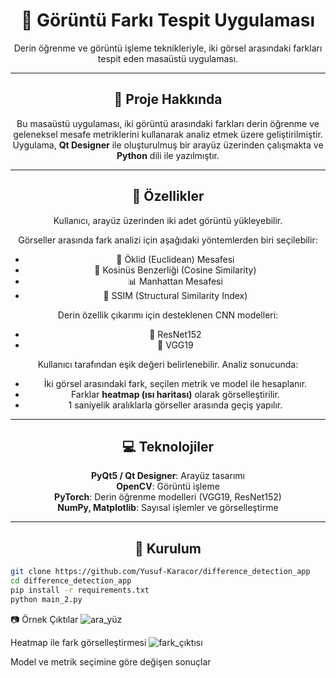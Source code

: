 <h1 align="center">🧠 Görüntü Farkı Tespit Uygulaması</h1>

<p align="center">
  Derin öğrenme ve görüntü işleme teknikleriyle, iki görsel arasındaki farkları tespit eden masaüstü uygulaması.
</p>

---

<h2 align="center">📌 Proje Hakkında</h2>

<p align="center">
Bu masaüstü uygulaması, iki görüntü arasındaki farkları derin öğrenme ve geleneksel mesafe metriklerini kullanarak analiz etmek üzere geliştirilmiştir. 
Uygulama, <strong>Qt Designer</strong> ile oluşturulmuş bir arayüz üzerinden çalışmakta ve <strong>Python</strong> dili ile yazılmıştır.
</p>

---

<h2 align="center">🔧 Özellikler</h2>

<p align="center">
Kullanıcı, arayüz üzerinden iki adet görüntü yükleyebilir.
</p>

<p align="center">
Görseller arasında fark analizi için aşağıdaki yöntemlerden biri seçilebilir:
</p>
<ul align="center">
  <li>📏 Öklid (Euclidean) Mesafesi</li>
  <li>📐 Kosinüs Benzerliği (Cosine Similarity)</li>
  <li>📊 Manhattan Mesafesi</li>
  <li>🧩 SSIM (Structural Similarity Index)</li>
</ul>

<p align="center">
Derin özellik çıkarımı için desteklenen CNN modelleri:
</p>

<ul align="center">
  <li>🧠 ResNet152</li>
  <li>🧠 VGG19</li>
</ul>

<p align="center">
Kullanıcı tarafından eşik değeri belirlenebilir. Analiz sonucunda:
</p>

<ul align="center">
  <li>İki görsel arasındaki fark, seçilen metrik ve model ile hesaplanır.</li>
  <li>Farklar <strong>heatmap (ısı haritası)</strong> olarak görselleştirilir.</li>
  <li>1 saniyelik aralıklarla görseller arasında geçiş yapılır.</li>
</ul>

---

<h2 align="center">💻 Teknolojiler</h2>

<p align="center">
  <strong>PyQt5 / Qt Designer</strong>: Arayüz tasarımı<br/>
  <strong>OpenCV</strong>: Görüntü işleme<br/>
  <strong>PyTorch</strong>: Derin öğrenme modelleri (VGG19, ResNet152)<br/>
  <strong>NumPy, Matplotlib</strong>: Sayısal işlemler ve görselleştirme
</p>

---

<h2 align="center">📂 Kurulum</h2>

```bash
git clone https://github.com/Yusuf-Karacor/difference_detection_app
cd difference_detection_app
pip install -r requirements.txt
python main_2.py
```

<p align="center">

📷 Örnek Çıktılar
![ara_yüz](https://github.com/user-attachments/assets/319ed9da-768c-4fca-831a-bcf0342e00b5)

Heatmap ile fark görselleştirmesi
![fark_çıktısı](https://github.com/user-attachments/assets/938d4671-10a1-4861-9b67-f7292bdf3bb2)

Model ve metrik seçimine göre değişen sonuçlar
</p>

